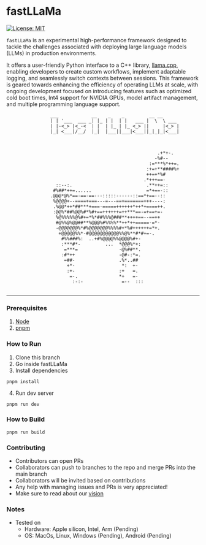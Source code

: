 # fastLLaMa

[![License: MIT](https://img.shields.io/badge/license-MIT-blue.svg)](https://opensource.org/licenses/MIT)

`fastLLaMa` is an experimental high-performance framework designed to tackle the challenges associated with deploying large language models (LLMs) in production environments.


It offers a user-friendly Python interface to a C++ library, [llama.cpp](https://github.com/ggerganov/llama.cpp), enabling developers to create custom workflows, implement adaptable logging, and seamlessly switch contexts between sessions. This framework is geared towards enhancing the efficiency of operating LLMs at scale, with ongoing development focused on introducing features such as optimized cold boot times, Int4 support for NVIDIA GPUs, model artifact management, and multiple programming language support.

```
                ___            __    _    _         __ __
                | | '___  ___ _| |_ | |  | |   ___ |  \  \ ___
                | |-<_> |<_-<  | |  | |_ | |_ <_> ||     |<_> |
                |_| <___|/__/  |_|  |___||___|<___||_|_|_|<___|



                                                       .+*+-.
                                                      -%#--
                                                    :=***%*++=.
                                                   :+=+**####%+
                                                   ++=+*%#
                                                  .*+++==-
                  ::--:.                           .**++=::
                 #%##*++=......                    =*+==-::
                .@@@*@%*==-==-==---:::::------::==*+==--::
                 %@@@@+--====+===---=---==+=======+++----:
                 .%@@*++*##***+===-=====++++++*++*+====++.
                 :@@%*##%@@%#*%#+==++++++=++***==-=+==+=-
                  %@%%%%%@%#+=*%*##%%%@###**++++==--==++
                  #@%%@%@@##**%@@@%#%%%%**++*++=====-=*-
                  -@@@@@@@%*#%@@@@@@@%%%%#+*%#++++++=*+.
                   +@@@@@%%*-#@@@@@@@@@@@%%@%**#*#+=-.
                    #%%###%:  ..+#%@@@@%%@@@@%#+-
                    :***#*-         ...  *@@@%*+:
                     =***=               -@%##**.
                    :#*++                -@#-:*=.
                     =##-                .%*..##
                      +*-                 *:  +-
                      :+-                :+   =.
                       =-.               *+   =-
                        :-:-              =--  :::


```
---
### Prerequisites
1. [Node](https://nodejs.org/en)
2. [pnpm](https://pnpm.io) 

### How to Run

1. Clone this branch
2. Go inside fastLLaMa
3. Install dependencies 
```
pnpm install
```
4. Run dev server
```
pnpm run dev
```

### How to Build
```
pnpm run build
```

### Contributing
* Contributors can open PRs
* Collaborators can push to branches to the repo and merge PRs into the main branch
* Collaborators will be invited based on contributions
* Any help with managing issues and PRs is very appreciated!
* Make sure to read about our [vision](https://github.com/PotatoSpudowski/fastLLaMa/discussions/46)

### Notes

* Tested on
    * Hardware: Apple silicon, Intel, Arm (Pending)
    * OS: MacOs, Linux, Windows (Pending), Android (Pending)
